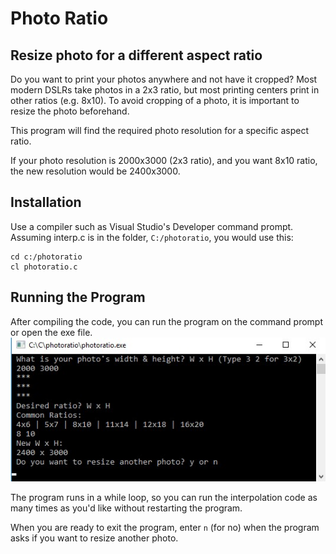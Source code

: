 # Photo Ratio
## Resize photo for a different aspect ratio

Do you want to print your photos anywhere and not have it cropped? Most modern DSLRs take photos in a 2x3 ratio, but most printing centers print in other ratios (e.g. 8x10). To avoid cropping of a photo, it is important to resize the photo beforehand.

This program will find the required photo resolution for a specific aspect ratio.

If your photo resolution is 2000x3000 (2x3 ratio), and you want 8x10 ratio, the new resolution would be 2400x3000.

## Installation

Use a compiler such as Visual Studio's Developer command prompt. Assuming interp.c is in the folder, `C:/photoratio`, you would use this:
```
cd c:/photoratio
cl photoratio.c
```

## Running the Program
After compiling the code, you can run the program on the command prompt or open the exe file.
<img src="sample.jpg">

The program runs in a while loop, so you can run the interpolation code as many times as you'd like without restarting the program.

When you are ready to exit the program, enter `n` (for no) when the program asks if you want to resize another photo.
